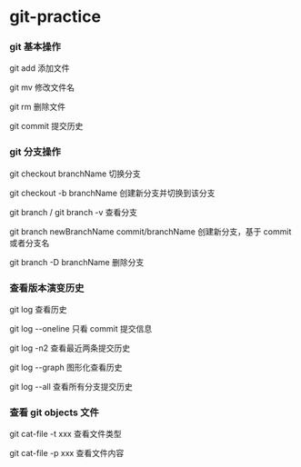 # git-practice

### git 基本操作

git add 添加文件

git mv 修改文件名

git rm 删除文件

git commit 提交历史

### git 分支操作

git checkout branchName 切换分支

git checkout -b branchName 创建新分支并切换到该分支

git branch / git branch -v 查看分支

git branch newBranchName commit/branchName 创建新分支，基于 commit 或者分支名

git branch -D branchName 删除分支

### 查看版本演变历史

git log 查看历史

git log --oneline 只看 commit 提交信息

git log -n2 查看最近两条提交历史

git log --graph 图形化查看历史

git log --all 查看所有分支提交历史

### 查看 git objects 文件

git cat-file -t xxx 查看文件类型

git cat-file -p xxx 查看文件内容
